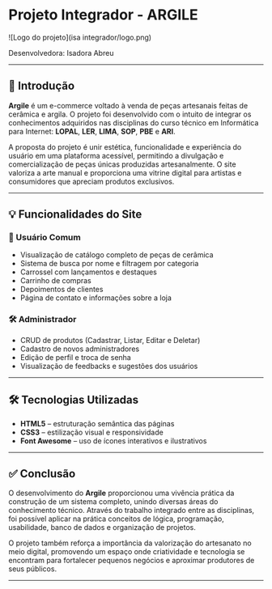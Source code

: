 # Projeto Integrador - ARGILE

![Logo do projeto](isa integrador/logo.png)

Desenvolvedora: Isadora Abreu

---

## 🎯 Introdução

**Argile** é um e-commerce voltado à venda de peças artesanais feitas de cerâmica e argila. O projeto foi desenvolvido com o intuito de integrar os conhecimentos adquiridos nas disciplinas do curso técnico em Informática para Internet: **LOPAL**, **LER**, **LIMA**, **SOP**, **PBE** e **ARI**.

A proposta do projeto é unir estética, funcionalidade e experiência do usuário em uma plataforma acessível, permitindo a divulgação e comercialização de peças únicas produzidas artesanalmente. O site valoriza a arte manual e proporciona uma vitrine digital para artistas e consumidores que apreciam produtos exclusivos.

---

## 💡 Funcionalidades do Site

### 👤 Usuário Comum

- Visualização de catálogo completo de peças de cerâmica
- Sistema de busca por nome e filtragem por categoria
- Carrossel com lançamentos e destaques
- Carrinho de compras
- Depoimentos de clientes
- Página de contato e informações sobre a loja

### 🛠️ Administrador

- CRUD de produtos (Cadastrar, Listar, Editar e Deletar)
- Cadastro de novos administradores
- Edição de perfil e troca de senha
- Visualização de feedbacks e sugestões dos usuários

---

## 🛠 Tecnologias Utilizadas

- **HTML5** – estruturação semântica das páginas  
- **CSS3** – estilização visual e responsividade  
- **Font Awesome** – uso de ícones interativos e ilustrativos

---

## ✅ Conclusão

O desenvolvimento do **Argile** proporcionou uma vivência prática da construção de um sistema completo, unindo diversas áreas do conhecimento técnico. Através do trabalho integrado entre as disciplinas, foi possível aplicar na prática conceitos de lógica, programação, usabilidade, banco de dados e organização de projetos.

O projeto também reforça a importância da valorização do artesanato no meio digital, promovendo um espaço onde criatividade e tecnologia se encontram para fortalecer pequenos negócios e aproximar produtores de seus públicos.

---
